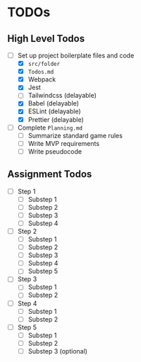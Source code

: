 # TODOs

## High Level Todos

- [ ] Set up project boilerplate files and code
  - [x] `src/folder`
  - [x] `Todos.md`
  - [x] Webpack
  - [x] Jest
  - [ ] Tailwindcss (delayable)
  - [x] Babel (delayable)
  - [x] ESLint (delayable)
  - [x] Prettier (delayable)
- [ ] Complete `Planning.md`
  - [ ] Summarize standard game rules
  - [ ] Write MVP requirements
  - [ ] Write pseudocode

## Assignment Todos

- [ ] Step 1
  - [ ] Substep 1
  - [ ] Substep 2
  - [ ] Substep 3
  - [ ] Substep 4
- [ ] Step 2
  - [ ] Substep 1
  - [ ] Substep 2
  - [ ] Substep 3
  - [ ] Substep 4
  - [ ] Substep 5
- [ ] Step 3
  - [ ] Substep 1
  - [ ] Substep 2
- [ ] Step 4
  - [ ] Substep 1
  - [ ] Substep 2
- [ ] Step 5
  - [ ] Substep 1
  - [ ] Substep 2
  - [ ] Substep 3 (optional)
